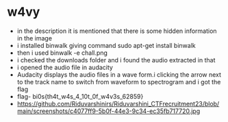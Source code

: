 # w4vy
- in the description it is mentioned that there is some hidden information in the image
- i installed binwalk giving command sudo apt-get install binwalk
- then i used binwalk -e chall.png
- i checked the downloads folder and i found the audio extracted in that
- i opened the audio file in audacity
- Audacity displays the audio files in a wave form.i clicking the arrow next to the track name to switch from waveform to spectrogram and i got the flag
- flag- bi0s{th4t_w4s_4_10t_0f_w4v3s_62859}
- https://github.com/Riduvarshinirs/Riduvarshini_CTFrecruitment23/blob/main/screenshots/c4077ff9-5b0f-44e3-9c34-ec35fb717720.jpg
